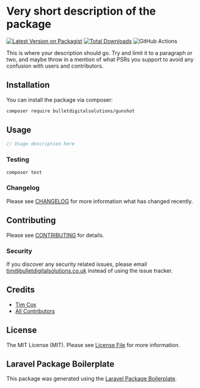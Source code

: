 # Very short description of the package

[![Latest Version on Packagist](https://img.shields.io/packagist/v/bulletdigitalsolutions/gunshot.svg?style=flat-square)](https://packagist.org/packages/bulletdigitalsolutions/gunshot)
[![Total Downloads](https://img.shields.io/packagist/dt/bulletdigitalsolutions/gunshot.svg?style=flat-square)](https://packagist.org/packages/bulletdigitalsolutions/gunshot)
![GitHub Actions](https://github.com/bulletdigitalsolutions/gunshot/actions/workflows/main.yml/badge.svg)

This is where your description should go. Try and limit it to a paragraph or two, and maybe throw in a mention of what PSRs you support to avoid any confusion with users and contributors.

## Installation

You can install the package via composer:

```bash
composer require bulletdigitalsolutions/gunshot
```

## Usage

```php
// Usage description here
```

### Testing

```bash
composer test
```

### Changelog

Please see [CHANGELOG](CHANGELOG.md) for more information what has changed recently.

## Contributing

Please see [CONTRIBUTING](CONTRIBUTING.md) for details.

### Security

If you discover any security related issues, please email tim@bulletdigitalsolutions.co.uk instead of using the issue tracker.

## Credits

-   [Tim Cox](https://github.com/bulletdigitalsolutions)
-   [All Contributors](../../contributors)

## License

The MIT License (MIT). Please see [License File](LICENSE.md) for more information.

## Laravel Package Boilerplate

This package was generated using the [Laravel Package Boilerplate](https://laravelpackageboilerplate.com).
